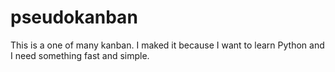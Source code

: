 # pseudokanban
This is a one of many kanban. I maked it because I want to learn Python and I need something fast and simple.
